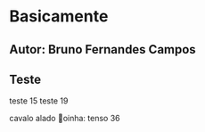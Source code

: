 # Basicamente
## Autor: Bruno Fernandes Campos
## Teste

teste 15
teste 19

cavalo alado
🗾oinha:
tenso 36
